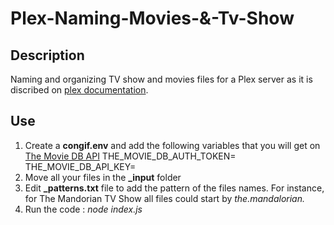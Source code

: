 # Plex-Naming-Movies-&-Tv-Show

## Description
Naming and organizing TV show and movies files for a Plex server as it is discribed on [plex documentation](https://support.plex.tv/articles/naming-and-organizing-your-tv-show-files/).

## Use 
1. Create a **congif.env** and add the following variables that you will get on [The Movie DB API](https://www.themoviedb.org/documentation/api)
THE_MOVIE_DB_AUTH_TOKEN=
THE_MOVIE_DB_API_KEY=
2. Move all your files in the **_input** folder
3. Edit **\_patterns.txt** file to add the pattern of the files names. For instance, for The Mandorian TV Show all files could start by _the.mandalorian._
4. Run the code : _node index.js_

